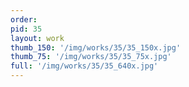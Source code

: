 ```yaml
---
order: 
pid: 35
layout: work
thumb_150: '/img/works/35/35_150x.jpg'
thumb_75: '/img/works/35/35_75x.jpg'
full: '/img/works/35/35_640x.jpg'
---
```

